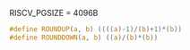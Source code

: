 RISCV_PGSIZE = 4096B
```c
#define ROUNDUP(a, b) ((((a)-1)/(b)+1)*(b))
#define ROUNDDOWN(a, b) ((a)/(b)*(b))
```
